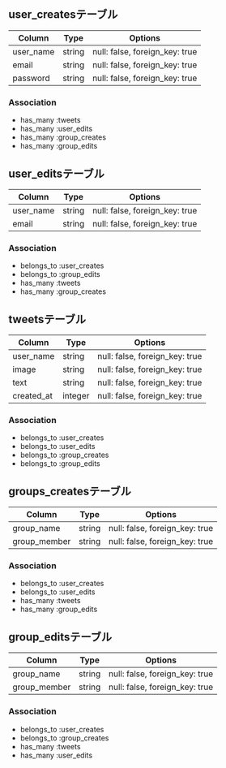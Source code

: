 ## user_createsテーブル

|Column|Type|Options|
|------|----|-------|
|user_name|string|null: false, foreign_key: true|
|email|string|null: false, foreign_key: true|
|password|string|null: false, foreign_key: true|


### Association
- has_many :tweets
- has_many :user_edits
- has_many :group_creates
- has_many :group_edits



## user_editsテーブル

|Column|Type|Options|
|------|----|-------|
|user_name|string|null: false, foreign_key: true|
|email|string|null: false, foreign_key: true|



### Association
- belongs_to :user_creates
- belongs_to :group_edits
- has_many :tweets
- has_many :group_creates


## tweetsテーブル

|Column|Type|Options|
|------|----|-------|
|user_name|string|null: false, foreign_key: true|
|image|string|null: false, foreign_key: true|
|text|string|null: false, foreign_key: true|
|created_at|integer|null: false, foreign_key: true|

### Association
- belongs_to :user_creates
- belongs_to :user_edits
- belongs_to :group_creates
- belongs_to :group_edits



## groups_createsテーブル

|Column|Type|Options|
|------|----|-------|
|group_name|string|null: false, foreign_key: true|
|group_member|string|null: false, foreign_key: true|

### Association
- belongs_to :user_creates
- belongs_to :user_edits
- has_many :tweets
- has_many :group_edits



## group_editsテーブル

|Column|Type|Options|
|------|----|-------|
|group_name|string|null: false, foreign_key: true|
|group_member|string|null: false, foreign_key: true|

### Association
- belongs_to :user_creates
- belongs_to :group_creates
- has_many :tweets
- has_many :user_edits




